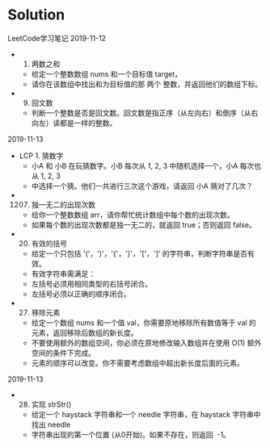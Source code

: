 # Solution
LeetCode学习笔记
2019-11-12
   * 1. 两数之和 
     * 给定一个整数数组 nums 和一个目标值 target，
     * 请你在该数组中找出和为目标值的那 两个 整数，并返回他们的数组下标。
   * 9. 回文数
     * 判断一个整数是否是回文数。回文数是指正序（从左向右）和倒序（从右向左）读都是一样的整数。
 
2019-11-13
   * LCP 1. 猜数字
     * 小A 和 小B 在玩猜数字。小B 每次从 1, 2, 3 中随机选择一个，小A 每次也从 1, 2, 3
     * 中选择一个猜。他们一共进行三次这个游戏，请返回 小A 猜对了几次？
   * 1207. 独一无二的出现次数
     * 给你一个整数数组 arr，请你帮忙统计数组中每个数的出现次数。
     * 如果每个数的出现次数都是独一无二的，就返回 true；否则返回 false。
   * 20. 有效的括号
     * 给定一个只包括 '('，')'，'{'，'}'，'['，']' 的字符串，判断字符串是否有效。
     * 有效字符串需满足：
     * 左括号必须用相同类型的右括号闭合。
     * 左括号必须以正确的顺序闭合。 
   * 27. 移除元素
     * 给定一个数组 nums 和一个值 val，你需要原地移除所有数值等于 val 的元素，返回移除后数组的新长度。
     * 不要使用额外的数组空间，你必须在原地修改输入数组并在使用 O(1) 额外空间的条件下完成。
     * 元素的顺序可以改变。你不需要考虑数组中超出新长度后面的元素。 
 
2019-11-13
   * 28. 实现 strStr()
     * 给定一个 haystack 字符串和一个 needle 字符串，在 haystack 字符串中找出 needle
     * 字符串出现的第一个位置 (从0开始)。如果不存在，则返回  -1。  